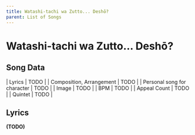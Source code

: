 ```yaml
---
title: Watashi-tachi wa Zutto... Deshō?
parent: List of Songs
---
```


# Watashi-tachi wa Zutto... Deshō?

## Song Data

| Lyrics | TODO |
| Composition, Arrangement | TODO |
| Personal song for character | TODO |
| Image | TODO |
| BPM | TODO |
| Appeal Count | TODO |
| Quintet | TODO |

## Lyrics

**(TODO)**
